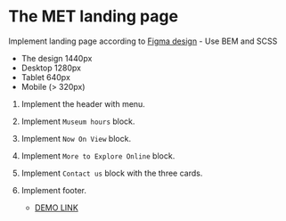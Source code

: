 # The MET landing page
Implement landing page according to [Figma design](https://www.figma.com/file/lSR1m42L9YwzQwzzxKwHpw/THE-MET?node-id=8590%3A29) - Use BEM and SCSS

- The design 1440px
- Desktop 1280px
- Tablet 640px
- Mobile (> 320px)

1. Implement the header with menu.
2. Implement `Museum hours` block.
3. Implement `Now On View` block.
4. Implement `More to Explore Online` block.
5. Implement `Contact us` block with the three cards.
6. Implement footer.

    - [DEMO LINK](https://https://pastolnapas.github.io/Met-landing/)
